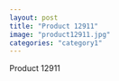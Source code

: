 ```yaml
---
layout: post
title: "Product 12911"
image: "product12911.jpg"
categories: "category1"
---
```

Product 12911
